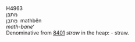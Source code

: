 <body>
  <p>H4963<br>  מתבּן  <br> מַתבֵּן  ‎  mathbên  <br><i>math-bane‘ </i><br>Denominative from <a href="h8401.htm">8401</a>  <i>straw</i> in the heap: - straw.<br></p>
 </body>
